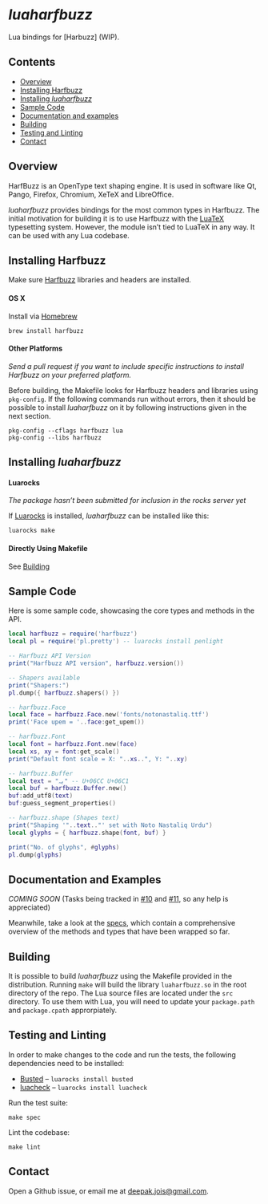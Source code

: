 # _luaharfbuzz_

Lua bindings for [Harbuzz] (WIP).

[Harfbuzz]:http://harfbuzz.org

## Contents

* [Overview](#overview)
* [Installing Harfbuzz](#installing-harfbuzz)
* [Installing _luaharfbuzz_](#installing-luaharfbuzz)
* [Sample Code](#sample-code)
* [Documentation and examples](#documentation-and-examples)
* [Building](#building)
* [Testing and Linting](#testing-and-linting)
* [Contact](#contact)

## Overview
HarfBuzz is an OpenType text shaping engine. It is used in software like Qt,
Pango, Firefox, Chromium, XeTeX and LibreOffice.

_luaharfbuzz_ provides bindings for the most common types in Harfbuzz. The
initial motivation for building it is to use Harfbuzz with the [LuaTeX]
typesetting system. However, the module isn’t tied to LuaTeX in any way. It
can be used with any Lua codebase.

[LuaTeX]:luatex.org

## Installing Harfbuzz

Make sure [Harfbuzz] libraries and headers are installed.

#### OS X

Install via [Homebrew](http://brew.sh/)

```
brew install harfbuzz
```

#### Other Platforms
_Send a pull request if you want to include specific instructions to install
Harfbuzz on your preferred platform._

Before building, the Makefile looks for Harfbuzz headers and libraries using `pkg-config`. If the following commands run without errors, then it should be possible to install _luaharfbuzz_ on it by following instructions given in the next section.

```
pkg-config --cflags harfbuzz lua
pkg-config --libs harfbuzz
```

## Installing _luaharfbuzz_

#### Luarocks
_The package hasn’t been submitted for inclusion in the rocks server yet_

If [Luarocks] is installed, _luaharfbuzz_ can be installed like this:

```
luarocks make
```

[Luarocks]: https://luarocks.org

#### Directly Using Makefile
See [Building](#building)

## Sample Code

Here is some sample code, showcasing the core types and methods in the API.

```lua
local harfbuzz = require('harfbuzz')
local pl = require('pl.pretty') -- luarocks install penlight

-- Harfbuzz API Version
print("Harfbuzz API version", harfbuzz.version())

-- Shapers available
print("Shapers:")
pl.dump({ harfbuzz.shapers() })

-- harfbuzz.Face
local face = harfbuzz.Face.new('fonts/notonastaliq.ttf')
print('Face upem = '..face:get_upem())

-- harfbuzz.Font
local font = harfbuzz.Font.new(face)
local xs, xy = font:get_scale()
print("Default font scale = X: "..xs..", Y: "..xy)

-- harfbuzz.Buffer
local text = "یہ" -- U+06CC U+06C1
local buf = harfbuzz.Buffer.new()
buf:add_utf8(text)
buf:guess_segment_properties()

-- harfbuzz.shape (Shapes text)
print("Shaping '"..text.."' set with Noto Nastaliq Urdu")
local glyphs = { harfbuzz.shape(font, buf) }

print("No. of glyphs", #glyphs)
pl.dump(glyphs)

```

## Documentation and Examples

_COMING SOON_ (Tasks being tracked in [#10] and [#11], so any help is appreciated)

[#10]: https://github.com/deepakjois/luaharfbuzz/issues/10
[#11]: https://github.com/deepakjois/luaharfbuzz/issues/10

Meanwhile, take a look at the [specs], which contain a comprehensive
overview of the methods and types that have been wrapped so far.

[specs]: https://github.com/deepakjois/luaharfbuzz/tree/master/spec

## Building
It is possible to build _luaharfbuzz_ using the Makefile provided in the distribution. Running `make` will build the library `luaharfbuzz.so` in the root directory of the repo. The Lua source files are located under the `src` directory. To use them with Lua, you will need to update your `package.path` and `package.cpath` approrpiately.

## Testing and Linting
In order to make changes to the code and run the tests, the following dependencies need to be installed:

* [Busted](http://olivinelabs.com/busted/) – `luarocks install busted`
* [luacheck](luacheck.readthedocs.org) – `luarocks install luacheck`

Run the test suite:
```
make spec
```

Lint the codebase:
```
make lint
```

## Contact
Open a Github issue, or email me at <deepak.jois@gmail.com>.

